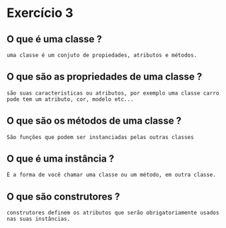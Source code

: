 # Exercício 3
##  O que é uma classe ?
    uma classe é um conjuto de propiedades, atributos e métodos.
## O que são as propriedades de uma classe ?

    são suas caracteristicas ou atributos, por exemplo uma classe carro pode tem um atributo, cor, modelo etc...

## O que são os métodos de uma classe ?

    São funções que podem ser instanciadas pelas outras classes

## O que é uma instância ?

    É a forma de você chamar uma classe ou um método, em outra classe.

## O que são construtores ?

    construtores definem os atributos que serão obrigatoriamente usados nas suas instâncias.
